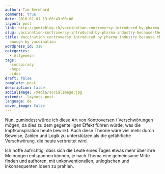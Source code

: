 ```yaml
---
author: Tim Bernhard
comments: true
date: 2018-02-01 13:00:49+00:00
layout: post
link: http://genieblog.ch/vaccination-controversy-introduced-by-pharma-industry-because-they-dont-earn-enough-by-vaccination/
slug: vaccination-controversy-introduced-by-pharma-industry-because-they-dont-earn-enough-by-vaccination
title: Vaccination controversy introduced by pharma industry because they don't earn
  enough by vaccination
wordpress_id: 318
categories:
  - Allgemein
tags:
  -conspiracy
  -hope
  -idea
draft: false
template: post
description: false
socialImage: /media/socialImage.jpg
extends: _layouts.post
language: de
cover_image: false
---
```


Nun, zumindest würde ich diese Art von Kontroversen / Verschwörungen mögen, da dies zu dem gegenteiligen Effekt führen würde, was die Impfkonspiration heute bewirkt. Auch diese Theorie wäre viel mehr durch Beweise, Zahlen und Logik zu unterstützen als die gefährliche Verschwörung, die heute verbreitet wird.

Ich hoffe aufrichtig, dass sich die Leute eines Tages etwas mehr über ihre Meinungen entspannen können, je nach Thema eine gemeinsame Mitte finden und aufhören, mit unkonventionellen, unlogischen und inkonsequenten Ideen zu prahlen.
